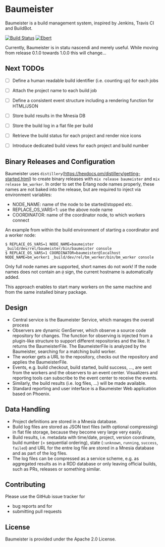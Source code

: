 # Baumeister

Baumeister is a build management system, inspired by Jenkins, Travis CI and BuildBot.

[![Build Status](https://travis-ci.org/alfert/baumeister.svg?branch=master)](https://travis-ci.org/alfert/baumeister)
[![Ebert](https://ebertapp.io/github/alfert/baumeister.svg)](https://ebertapp.io/github/alfert/baumeister)

Currently, Baumeister is in statu nascendi and merely useful. While moving
from release 0.1.0 towards 1.0.0 this will change...

## Next TODOs
* [ ] Define a human readable build identifier (i.e. counting up) for each jobs
* [ ] Attach the project name to each build job
* [ ] Define a consistent event structure including a rendering function for HTML/JSON
* [ ] Store build results in the Mnesia DB
* [ ] Store the build log in a flat file per build
* [ ] Retrieve the build status for each project and render nice icons
* [ ] Introduce dedicated build views for each project and build number


## Binary Releases and Configuration

Baumeister uses `distillery`(https://hexdocs.pm/distillery/getting-started.html)
to create binary releases with `mix release baumeister` and `mix release bm_worker`.
In order to set the Erlang node names properly, these names are not baked into
the release, but are required to inject via environment variables:

* NODE_NAME: name of the node to be started/stopped etc.
* REPLACE_OS_VARS=1: use the above node name
* COORDINATOR: name of the coordinator node, to which workers connect

An example from within the build environment of starting a coordinator and a
worker node:

    $ REPLACE_OS_VARS=1 NODE_NAME=baumeister _build/dev/rel/baumeister/bin/baumeister console
    $ REPLACE_OS_VARS=1 COORDINATOR=baumeister@localhost NODE_NAME=bm_worker1 _build/dev/rel/bm_worker/bin/bm_worker console

Only full node names are supported, short names do not work! If the node names
does not contain an `@` sign, the current hostname is automatically added.

This approach enables to start many workers on the same machine and from the
same installed binary package.

## Design

* Central service is the Baumeister Service, which manages the overall process
* Observers are dynamic GenServer, which observe a source code repository for
  changes. The function for observing is injected from a plugin-like structure
  to support different repositories and the like. It returns the BaumeisterFile.
  The BaumeisterFile is analyzed by the Baumeister, searching for a
  matching build worker.
* The worker gets a URL to the repository, checks out the repository and
  applies the BaumeisterFile.
* Events, e.g. build checkout, build started, build success, ..., are sent from
  the workers and the observers to an event center. Visualizers and
  reporting tools can subscribe to the event center to receive the
  events.
* Similarly, the build results (i.e. log files, ...) will be made available.
* Standard reporting and user interface is a Baumeister Web application based on
  Phoenix.

## Data Handling

* Project definitions are stored in a Mnesia database.
* Build log files are stored as JSON text files (with optional compressing) in
  flat file storage, because they become very large very easily.
* Build results, i.e. metadata with time/date, project, version coordinate,
  build number (= sequential ordering), state (`:unknown`, `running`, `success`,
  `failed`) and URL for the entre log file are stored in a Mnesia database
  and as part of the log files.
* The log files can be compressed as a service scheme, e.g. as aggregated results
  as in a RDD database or only leaving official builds, such as PRs, releases
  or something similar.

## Contributing

Please use the GitHub issue tracker for

* bug reports and for
* submitting pull requests

## License

Baumeister is provided under the Apache 2.0 License.
